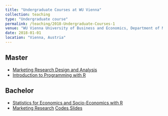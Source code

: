 ```yaml
---
title: "Undergraduate Courses at WU Vienna"
collection: teaching
type: "Undergraduate course"
permalink: /teaching/2018-Undergraduate-Courses-1
venue: "WU Vienna University of Business and Economics, Department of Marketing"
date: 2018-01-01
location: "Vienna, Austria"
---
```


Master
------

* [Marketing Research Design and Analysis](https://learn.wu.ac.at/vvz/17s/5308)
* [Introduction to Programming with R](https://learn.wu.ac.at/vvz/17s/5308)

Bachelor
------
* [Statistics for Economics and Socio-Economics with R](https://learn.wu.ac.at/vvz/16s/4992)
* [Marketing Research](https://learn.wu.ac.at/vvz/17w/0063) [Codes](https://github.com/kagruber2412/Marketing_Research),[Slides](https://github.com/kagruber2412/Marketing_Research/tree/master/Slides)
